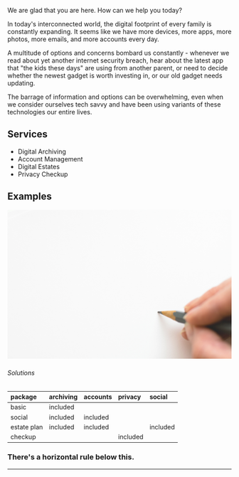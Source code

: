 
We are glad that you are here. How can we help you today?

In today's interconnected world, the digital footprint of every family
is constantly expanding. It seems like we have more devices, more
apps, more photos, more emails, and more accounts every day.

A multitude of options and concerns bombard us constantly - whenever
we read about yet another internet security breach, hear about the
latest app that "the kids these days" are using from another parent,
or need to decide whether the newest gadget is worth investing in, or
our old gadget needs updating.

The barrage of information and options can be overwhelming, even when
we consider ourselves tech savvy and have been using variants of these
technologies our entire lives.

## Services

* Digital Archiving
* Account Management
* Digital Estates
* Privacy Checkup

## Examples

![single pencil canvas](/assets/img/empty-canvas-one-pencil-316466.jpg)


###### Solutions

| package      | archiving  | accounts | privacy  | social   |
|:-------------|:-----------|:---------|:---------|:---------|
| basic        | included   |	       |          |          |
| social       | included   | included |          |          |
| estate plan  | included   | included |          | included |
| checkup      | 	    |	       | included |          |

### There's a horizontal rule below this.

* * *
